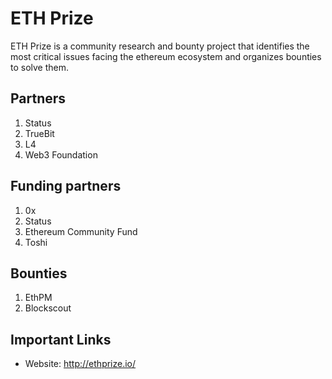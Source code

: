 # ETH Prize

ETH Prize is a community research and bounty project that identifies the most critical issues facing the ethereum ecosystem and organizes bounties to solve them.

## Partners

1. Status
2. TrueBit
3. L4
4. Web3 Foundation

## Funding partners

1. 0x
2. Status
3. Ethereum Community Fund
4. Toshi

## Bounties

1. EthPM
2. Blockscout

## Important Links

* Website: http://ethprize.io/
